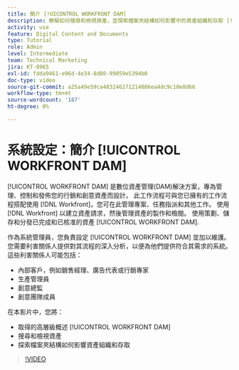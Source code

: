 ```yaml
---
title: 簡介 [!UICONTROL WORKFRONT DAM]
description: 瞭解如何搜尋和檢視資產，並探索檔案夾結構如何影響中的資產組織和存取 [!UICONTROL WORKFRONT DAM].
activity: use
feature: Digital Content and Documents
type: Tutorial
role: Admin
level: Intermediate
team: Technical Marketing
jira: KT-8965
exl-id: fdda9461-e96d-4e34-8d80-99059e5394b0
doc-type: video
source-git-commit: a25a49e59ca483246271214886ea4dc9c10e8d66
workflow-type: tm+mt
source-wordcount: '187'
ht-degree: 0%

---
```


# 系統設定：簡介 [!UICONTROL WORKFRONT DAM]

[!UICONTROL WORKFRONT DAM] 是數位資產管理(DAM)解決方案，專為管理、控制和發佈您的行銷和創意資產而設計。 此工作流程可與您已擁有的工作流程搭配使用 [!DNL Workfront]，您可在此管理專案、任務指派和其他工作。 使用 [!DNL Workfront] 以建立資產請求，然後管理資產的製作和檢閱。 使用策劃、儲存和分發已完成和已核准的資產 [!UICONTROL WORKFRONT DAM].


作為系統管理員，您負責設定 [!UICONTROL WORKFRONT DAM] 並加以維護。 您需要利害關係人提供對其流程的深入分析，以便為他們提供符合其需求的系統。 這些利害關係人可能包括：

* 內部客戶，例如銷售經理、廣告代表或行銷專家
* 生產管理員
* 創意總監
* 創意團隊成員

在本影片中，您將：

* 取得的高層級概述 [!UICONTROL WORKFRONT DAM]
* 搜尋和檢視資產
* 探索檔案夾結構如何影響資產組織和存取

>[!VIDEO](https://video.tv.adobe.com/v/335228/?quality=12&learn=on)
